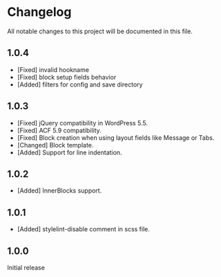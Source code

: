 # Changelog
All notable changes to this project will be documented in this file.

## 1.0.4

* [Fixed] invalid hookname
* [Fixed] block setup fields behavior
* [Added] filters for config and save directory

## 1.0.3

* [Fixed] jQuery compatibility in WordPress 5.5.
* [Fixed] ACF 5.9 compatibility.
* [Fixed] Block creation when using layout fields like Message or Tabs.
* [Changed] Block template.
* [Added] Support for line indentation.

## 1.0.2

* [Added] InnerBlocks support.

## 1.0.1

* [Added] stylelint-disable comment in scss file.

## 1.0.0

Initial release
